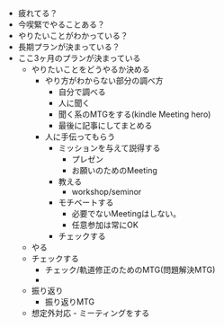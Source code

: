 - 疲れてる？
- 今喫緊でやることある？
- やりたいことがわかっている？
- 長期プランが決まっている？
- ここ3ヶ月のプランが決まっている
	- やりたいことをどうやるか決める
		- やり方がわからない部分の調べ方
			- 自分で調べる
			- 人に聞く
			- 聞く系のMTGをする(kindle Meeting hero)
			- 最後に記事にしてまとめる
		- 人に手伝ってもらう
			- ミッションを与えて説得する
				- プレゼン
				- お願いのためのMeeting
			- 教える
				- workshop/seminor
			- モチベートする
				- 必要でないMeetingはしない。
				- 任意参加は常にOK
			- チェックする
	- やる
	- チェックする
		- チェック/軌道修正のためのMTG(問題解決MTG)
		-
	- 振り返り
		- 振り返りMTG
  - 想定外対応
		- ミーティングをする
